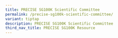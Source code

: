 ```yaml
---
title: PRECISE SG100K Scientific Committee
permalink: /precise-sg100k-scientific-committee/
variant: tiptap
description: PRECISE SG100K Scientific Committee
third_nav_title: PRECISE SG100K Resource
---
```

